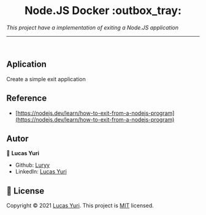<h1 align="center">Node.JS Docker :outbox_tray: </h1>

_This project have a implementation of exiting a Node.JS application_

----
<br/>

## Aplication
Create a simple exit application

## Reference
- [https://nodejs.dev/learn/how-to-exit-from-a-nodejs-program](https://nodejs.dev/learn/how-to-exit-from-a-nodejs-program)

## Autor

👤 **Lucas Yuri**

- Github: [Luryy](https://github.com/luryy)
- LinkedIn: [Lucas Yuri](https://linkedin.com/in/lucas-yuri)


## 📝 License

Copyright © 2021 [Lucas Yuri](https://github.com/luryy).
This project is [MIT](LICENSE) licensed.
